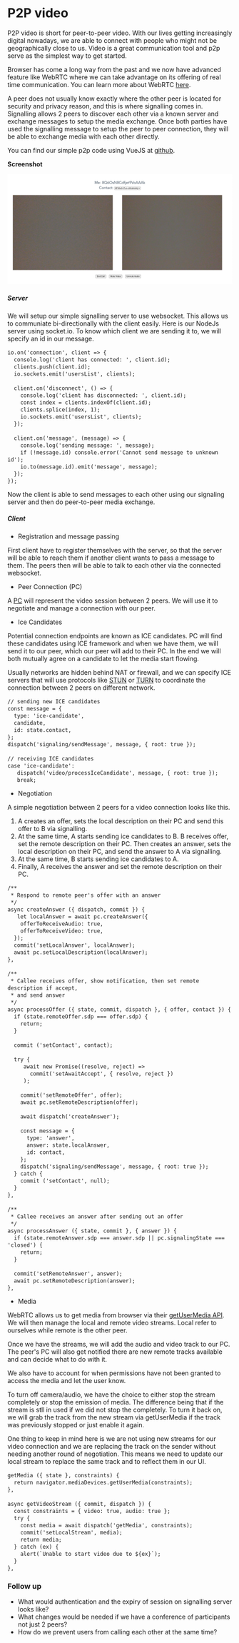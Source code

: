 # P2P video

P2P video is short for peer-to-peer video. With our lives getting increasingly digital nowadays, we are able to connect with people who might not be geographically close to us. Video is a great communication tool and p2p serve as the simplest way to get started.

Browser has come a long way from the past and we now have advanced feature like WebRTC where we can take advantage on its offering of real time communication. You can learn more about WebRTC [here](https://webrtc.org/).

A peer does not usually know exactly where the other peer is located for security and privacy reason, and this is where signalling comes in. Signalling allows 2 peers to discover each other via a known server and exchange messages to setup the media exchange. Once both parties have used the signalling message to setup the peer to peer connection, they will be able to exchange media with each other directly.

You can find our simple p2p code using VueJS at [github](https://github.com/dan-l/p2p-video).

**Screenshot**

![](img/video.png)


##### Server

We will setup our simple signalling server to use websocket. This allows us to communiate bi-directionally with the client easily. Here is our NodeJs server using socket.io. To know which client we are sending it to, we will specify an id in our message.

```
io.on('connection', client => {
  console.log('client has connected: ', client.id);
  clients.push(client.id);
  io.sockets.emit('usersList', clients);

  client.on('disconnect', () => {
    console.log('client has disconnected: ', client.id);
    const index = clients.indexOf(client.id);
    clients.splice(index, 1);
    io.sockets.emit('usersList', clients);
  });

  client.on('message', (message) => {
    console.log('sending message: ', message);
    if (!message.id) console.error('Cannot send message to unknown id');
    io.to(message.id).emit('message', message);
  });
});
```

Now the client is able to send messages to each other using our signaling server and then do peer-to-peer media exchange.

##### Client

- Registration and message passing

First client have to register themselves with the server, so that the server will be able to reach them if another client wants to pass a message to them. The peers then will be able to talk to each other via the connected websocket.

 - Peer Connection (PC)

A [PC](https://developer.mozilla.org/en-US/docs/Web/API/RTCPeerConnection) will represent the video session between 2 peers. We will use it to negotiate and manage a connection with our peer.

- Ice Candidates

Potential connection endpoints are known as ICE candidates. PC will find these candidates using ICE framework and when we have them, we will send it to our peer, which our peer will add to their PC. In the end we will both mutually agree on a candidate to let the media start flowing.

Usually networks are hidden behind NAT or firewall, and we can specify ICE servers that will use protocols like [STUN](https://developer.mozilla.org/en-US/docs/Glossary/STUN) or [TURN](https://developer.mozilla.org/en-US/docs/Glossary/TURN) to coordinate the connection between 2 peers on different network.

```
// sending new ICE candidates
const message = {
  type: 'ice-candidate',
  candidate,
  id: state.contact,
};
dispatch('signaling/sendMessage', message, { root: true });

// receiving ICE candidates
case 'ice-candidate':
   dispatch('video/processIceCandidate', message, { root: true });
   break;
```

- Negotiation

A simple negotiation between 2 peers for a video connection looks like this.

1. A creates an offer, sets the local description on their PC and send this offer to B via signalling.
2. At the same time, A starts sending ice candidates to B.
B receives offer, set the remote description on their PC. Then creates an answer, sets the local description on their PC, and send the answer to A via signalling.
3. At the same time, B starts sending ice candidates to A.
4. Finally, A receives the answer and set the remote description on their PC.

```
/**
 * Respond to remote peer's offer with an answer
 */
async createAnswer ({ dispatch, commit }) {
   let localAnswer = await pc.createAnswer({
    offerToReceiveAudio: true,
    offerToReceiveVideo: true,
  });
  commit('setLocalAnswer', localAnswer);
  await pc.setLocalDescription(localAnswer);
},

/**
 * Callee receives offer, show notification, then set remote description if accept,
 * and send answer
 */
async processOffer ({ state, commit, dispatch }, { offer, contact }) {
  if (state.remoteOffer.sdp === offer.sdp) {
    return;
  }

  commit ('setContact', contact);

  try {
     await new Promise((resolve, reject) =>
       commit('setAwaitAccept', { resolve, reject })
     );

    commit('setRemoteOffer', offer);
    await pc.setRemoteDescription(offer);

    await dispatch('createAnswer');

    const message = {
      type: 'answer',
      answer: state.localAnswer,
      id: contact,
    };
    dispatch('signaling/sendMessage', message, { root: true });
  } catch {
    commit ('setContact', null);
  }
},

/**
 * Callee receives an answer after sending out an offer
 */
async processAnswer ({ state, commit }, { answer }) {
  if (state.remoteAnswer.sdp === answer.sdp || pc.signalingState === 'closed') {
    return;
  }

  commit('setRemoteAnswer', answer);
  await pc.setRemoteDescription(answer);
},
```

- Media

WebRTC allows us to get media from browser via their [getUserMedia API](https://developer.mozilla.org/en-US/docs/Web/API/MediaDevices/getUserMedia). We will then manage the local and remote video streams. Local refer to ourselves while remote is the other peer.

Once we have the streams, we will add the audio and video track to our PC. The peer's PC will also get notified there are new remote tracks available and can decide what to do with it.

We also have to account for when permissions have not been granted to access the media and let the user know.

To turn off camera/audio, we have the choice to either stop the stream completely or stop the emission of media. The difference being that if the stream is stll in used if we did not stop the completely.
To turn it back on, we will grab the track from the new stream via getUserMedia if the track was previously stopped or just enable it again.

One thing to keep in mind here is we are not using new streams for our video connection and we are replacing the track on the sender without needing another round of negotiation. This means we need to update our local stream to replace the same track and to reflect them in our UI.


```
getMedia ({ state }, constraints) {
  return navigator.mediaDevices.getUserMedia(constraints);
},

async getVideoStream ({ commit, dispatch }) {
  const constraints = { video: true, audio: true };
  try {
    const media = await dispatch('getMedia', constraints);
    commit('setLocalStream', media);
    return media;
  } catch (ex) {
    alert(`Unable to start video due to ${ex}`);
  }
},
```

### Follow up

- What would authentication and the expiry of session on signalling server looks like?
- What changes would be needed if we have a conference of participants not just 2 peers?
- How do we prevent users from calling each other at the same time?

